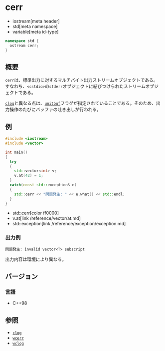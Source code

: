 # cerr
* iostream[meta header]
* std[meta namespace]
* variable[meta id-type]

```cpp
namespace std {
  ostream cerr;
}
```

## 概要
`cerr`は、標準出力に対するマルチバイト出力ストリームオブジェクトである。
すなわち、`<cstdio>`の`stderr`オブジェクトに結びつけられたストリームオブジェクトである。

[`clog`](clog.md)と異なる点は、[`unitbuf`](/reference/ios/unitbuf.md)フラグが指定されていることである。そのため、出力操作のたびにバッファの吐き出しが行われる。

## 例
```cpp
#include <iostream>
#include <vector>

int main()
{
  try
  {
    std::vector<int> v;
    v.at(42) = 1;
  }
  catch(const std::exception& e)
  {
    std::cerr << "問題発生: " << e.what() << std::endl;
  }
}
```
* std::cerr[color ff0000]
* v.at[link /reference/vector/at.md]
* std::exception[link /reference/exception/exception.md]

### 出力例
```
問題発生: invalid vector<T> subscript
```

出力内容は環境により異なる。

## バージョン
### 言語
- C++98

## 参照
- [`clog`](clog.md)
- [`wcerr`](wcerr.md.nolink)
- [`wclog`](wclog.md.nolink)
